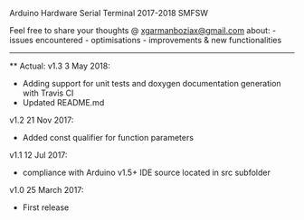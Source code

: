 Arduino Hardware Serial Terminal
2017-2018 SMFSW

Feel free to share your thoughts @ xgarmanboziax@gmail.com about:
	- issues encountered
	- optimisations
	- improvements & new functionalities

------------

** Actual:
v1.3	3 May 2018:
- Adding support for unit tests and doxygen documentation generation with Travis CI
- Updated README.md

v1.2	21 Nov 2017:
- Added const qualifier for function parameters

v1.1	12 Jul 2017:
- compliance with Arduino v1.5+ IDE source located in src subfolder

v1.0	25 March 2017:
- First release
